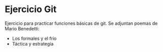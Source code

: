 # Ejercicio Git
Ejercicio para practicar funciones básicas de git.
Se adjuntan poemas de Mario Benedetti:
- Los formales y el frío
- Táctica y estrategía
